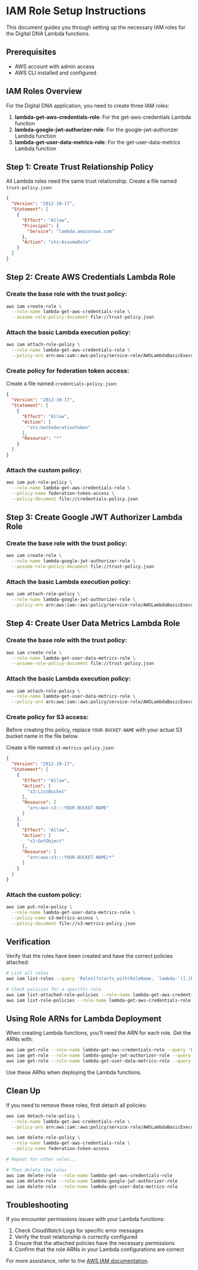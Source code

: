 # IAM Role Setup Instructions

This document guides you through setting up the necessary IAM roles for the Digital DNA Lambda functions.

## Prerequisites

- AWS account with admin access
- AWS CLI installed and configured

## IAM Roles Overview

For the Digital DNA application, you need to create three IAM roles:

1. **lambda-get-aws-credentials-role**: For the get-aws-credentials Lambda function
2. **lambda-google-jwt-authorizer-role**: For the google-jwt-authorizer Lambda function
3. **lambda-get-user-data-metrics-role**: For the get-user-data-metrics Lambda function

## Step 1: Create Trust Relationship Policy

All Lambda roles need the same trust relationship. Create a file named `trust-policy.json`:

```json
{
  "Version": "2012-10-17",
  "Statement": [
    {
      "Effect": "Allow",
      "Principal": {
        "Service": "lambda.amazonaws.com"
      },
      "Action": "sts:AssumeRole"
    }
  ]
}
```

## Step 2: Create AWS Credentials Lambda Role

### Create the base role with the trust policy:

```bash
aws iam create-role \
  --role-name lambda-get-aws-credentials-role \
  --assume-role-policy-document file://trust-policy.json
```

### Attach the basic Lambda execution policy:

```bash
aws iam attach-role-policy \
  --role-name lambda-get-aws-credentials-role \
  --policy-arn arn:aws:iam::aws:policy/service-role/AWSLambdaBasicExecutionRole
```

### Create policy for federation token access:

Create a file named `credentials-policy.json`:

```json
{
  "Version": "2012-10-17",
  "Statement": [
    {
      "Effect": "Allow",
      "Action": [
        "sts:GetFederationToken"
      ],
      "Resource": "*"
    }
  ]
}
```

### Attach the custom policy:

```bash
aws iam put-role-policy \
  --role-name lambda-get-aws-credentials-role \
  --policy-name federation-token-access \
  --policy-document file://credentials-policy.json
```

## Step 3: Create Google JWT Authorizer Lambda Role

### Create the base role with the trust policy:

```bash
aws iam create-role \
  --role-name lambda-google-jwt-authorizer-role \
  --assume-role-policy-document file://trust-policy.json
```

### Attach the basic Lambda execution policy:

```bash
aws iam attach-role-policy \
  --role-name lambda-google-jwt-authorizer-role \
  --policy-arn arn:aws:iam::aws:policy/service-role/AWSLambdaBasicExecutionRole
```

## Step 4: Create User Data Metrics Lambda Role

### Create the base role with the trust policy:

```bash
aws iam create-role \
  --role-name lambda-get-user-data-metrics-role \
  --assume-role-policy-document file://trust-policy.json
```

### Attach the basic Lambda execution policy:

```bash
aws iam attach-role-policy \
  --role-name lambda-get-user-data-metrics-role \
  --policy-arn arn:aws:iam::aws:policy/service-role/AWSLambdaBasicExecutionRole
```

### Create policy for S3 access:

Before creating this policy, replace `YOUR-BUCKET-NAME` with your actual S3 bucket name in the file below.

Create a file named `s3-metrics-policy.json`:

```json
{
  "Version": "2012-10-17",
  "Statement": [
    {
      "Effect": "Allow",
      "Action": [
        "s3:ListBucket"
      ],
      "Resource": [
        "arn:aws:s3:::YOUR-BUCKET-NAME"
      ]
    },
    {
      "Effect": "Allow",
      "Action": [
        "s3:GetObject"
      ],
      "Resource": [
        "arn:aws:s3:::YOUR-BUCKET-NAME/*"
      ]
    }
  ]
}
```

### Attach the custom policy:

```bash
aws iam put-role-policy \
  --role-name lambda-get-user-data-metrics-role \
  --policy-name s3-metrics-access \
  --policy-document file://s3-metrics-policy.json
```

## Verification

Verify that the roles have been created and have the correct policies attached:

```bash
# List all roles
aws iam list-roles --query 'Roles[?starts_with(RoleName, `lambda-`)].[RoleName]' --output text

# Check policies for a specific role
aws iam list-attached-role-policies --role-name lambda-get-aws-credentials-role
aws iam list-role-policies --role-name lambda-get-aws-credentials-role
```

## Using Role ARNs for Lambda Deployment

When creating Lambda functions, you'll need the ARN for each role. Get the ARNs with:

```bash
aws iam get-role --role-name lambda-get-aws-credentials-role --query 'Role.Arn' --output text
aws iam get-role --role-name lambda-google-jwt-authorizer-role --query 'Role.Arn' --output text
aws iam get-role --role-name lambda-get-user-data-metrics-role --query 'Role.Arn' --output text
```

Use these ARNs when deploying the Lambda functions.

## Clean Up

If you need to remove these roles, first detach all policies:

```bash
aws iam detach-role-policy \
  --role-name lambda-get-aws-credentials-role \
  --policy-arn arn:aws:iam::aws:policy/service-role/AWSLambdaBasicExecutionRole

aws iam delete-role-policy \
  --role-name lambda-get-aws-credentials-role \
  --policy-name federation-token-access

# Repeat for other roles...

# Then delete the roles
aws iam delete-role --role-name lambda-get-aws-credentials-role
aws iam delete-role --role-name lambda-google-jwt-authorizer-role
aws iam delete-role --role-name lambda-get-user-data-metrics-role
```

## Troubleshooting

If you encounter permissions issues with your Lambda functions:

1. Check CloudWatch Logs for specific error messages
2. Verify the trust relationship is correctly configured
3. Ensure that the attached policies have the necessary permissions
4. Confirm that the role ARNs in your Lambda configurations are correct

For more assistance, refer to the [AWS IAM documentation](https://docs.aws.amazon.com/IAM/latest/UserGuide/introduction.html).